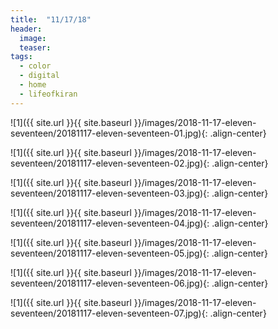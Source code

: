 ```yaml
---
title:  "11/17/18"
header:
  image: 
  teaser: 
tags: 
  - color
  - digital
  - home
  - lifeofkiran
---
```


<p></p>
![1]({{ site.url }}{{ site.baseurl }}/images/2018-11-17-eleven-seventeen/20181117-eleven-seventeen-01.jpg){: .align-center}
<figcaption> </figcaption>
<p></p>

<p></p>
![1]({{ site.url }}{{ site.baseurl }}/images/2018-11-17-eleven-seventeen/20181117-eleven-seventeen-02.jpg){: .align-center}
<figcaption> </figcaption>
<p></p>

<p></p>
![1]({{ site.url }}{{ site.baseurl }}/images/2018-11-17-eleven-seventeen/20181117-eleven-seventeen-03.jpg){: .align-center}
<figcaption> </figcaption>
<p></p>

<p></p>
![1]({{ site.url }}{{ site.baseurl }}/images/2018-11-17-eleven-seventeen/20181117-eleven-seventeen-04.jpg){: .align-center}
<figcaption> </figcaption>
<p></p>

<p></p>
![1]({{ site.url }}{{ site.baseurl }}/images/2018-11-17-eleven-seventeen/20181117-eleven-seventeen-05.jpg){: .align-center}
<figcaption> </figcaption>
<p></p>

<p></p>
![1]({{ site.url }}{{ site.baseurl }}/images/2018-11-17-eleven-seventeen/20181117-eleven-seventeen-06.jpg){: .align-center}
<figcaption> </figcaption>
<p></p>

<p></p>
![1]({{ site.url }}{{ site.baseurl }}/images/2018-11-17-eleven-seventeen/20181117-eleven-seventeen-07.jpg){: .align-center}
<figcaption> </figcaption>
<p></p>


